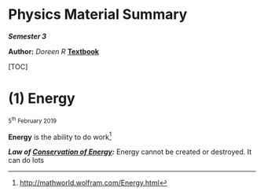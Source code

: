 Physics Material Summary
==============

***Semester 3***

**Author:** *Doreen R*
[**Textbook**](https://cnx.org/contents/jQSmhtXo@19.8:6pB5TgBD@8/Connection-for-AP%C2%AE-Courses)

[TOC]

# (1) Energy
<sub>5<sup>th</sup> February 2019</sub>



**Energy** is the ability to do work[^enwolf]

[^enwolf]: http://mathworld.wolfram.com/Energy.html  



***Law of [Conservation of Energy](https://en.wikipedia.org/wiki/Conservation_of_energy):*** Energy cannot be created or destroyed. It can do lots



